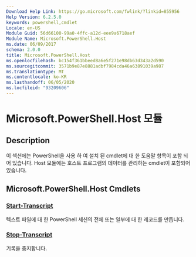 ```yaml
---
Download Help Link: https://go.microsoft.com/fwlink/?linkid=855956
Help Version: 6.2.5.0
keywords: powershell,cmdlet
Locale: en-US
Module Guid: 56d66100-99a0-4ffc-a12d-eee9a6718aef
Module Name: Microsoft.PowerShell.Host
ms.date: 06/09/2017
schema: 2.0.0
title: Microsoft.PowerShell.Host
ms.openlocfilehash: bc154f361bbeed8a6e5f271e98db63d343a2d590
ms.sourcegitcommit: 3571b9e87e8881adbf7984cda46a63891039a987
ms.translationtype: MT
ms.contentlocale: ko-KR
ms.lasthandoff: 06/05/2020
ms.locfileid: "93209606"
---
```

# Microsoft.PowerShell.Host 모듈

## Description

이 섹션에는 PowerShell을 사용 하 여 설치 된 cmdlet에 대 한 도움말 항목이 포함 되어 있습니다. Host 모듈에는 호스트 프로그램의 데이터를 관리하는 cmdlet이 포함되어 있습니다.

## Microsoft.PowerShell.Host Cmdlets

### [Start-Transcript](Start-Transcript.md)
텍스트 파일에 대 한 PowerShell 세션의 전체 또는 일부에 대 한 레코드를 만듭니다.

### [Stop-Transcript](Stop-Transcript.md)
기록을 중지합니다.
